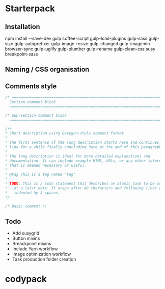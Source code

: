 # Starterpack
## Installation

npm install --save-dev gulp coffee-script gulp-load-plugins gulp-sass gulp-size gulp-autoprefixer gulp-image-resize gulp-changed gulp-imagemin browser-sync gulp-uglify gulp-plumber gulp-rename gulp-clean-css susy breakpoint-sass

## Naming / CSS organisation


## Comments style
```css
/* ==========================================================================
  Section comment block
  ========================================================================== */

/* Sub-section comment block
  ========================================================================== */

/**
* Short description using Doxygen-style comment format
*
* The first sentence of the long description starts here and continues on this
* line for a while finally concluding here at the end of this paragraph.
*
* The long description is ideal for more detailed explanations and
* documentation. It can include example HTML, URLs, or any other information
* that is deemed necessary or useful.
*
* @tag This is a tag named 'tag'
*
* TODO: This is a todo statement that describes an atomic task to be completed
*   at a later date. It wraps after 80 characters and following lines are
*   indented by 2 spaces.
*/

/* Basic comment */
```

## Todo
* Add susygrid
* Button mixins
* Breackpoint mixins
* Include Yarn workflow
* Image optimization workflow
* Task production folder creation
# codypack
